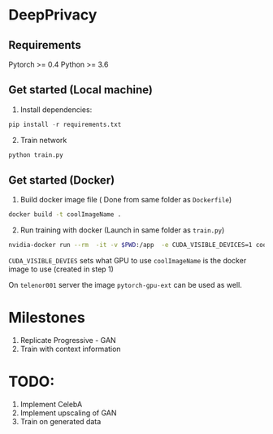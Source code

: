 # DeepPrivacy


## Requirements
Pytorch >= 0.4
Python >= 3.6

## Get started (Local machine)

1. Install dependencies: 

```python
pip install -r requirements.txt
```
2. Train network

```python
python train.py
```

## Get started (Docker)

1. Build docker image file ( Done from same folder as `Dockerfile`) 

```bash
docker build -t coolImageName . 
```

2. Run training with docker (Launch in same folder as `train.py`)
```bash
nvidia-docker run --rm  -it -v $PWD:/app  -e CUDA_VISIBLE_DEVICES=1 coolImageName python train.py 
```

`CUDA_VISIBLE_DEVIES` sets what GPU to use
`coolImageName` is the docker image to use (created in step 1) 

On `telenor001` server the image `pytorch-gpu-ext` can be used as well.



# Milestones

1. Replicate Progressive - GAN
2. Train with context information

# TODO:

1. Implement CelebA
2. Implement upscaling of GAN
3. Train on generated data
